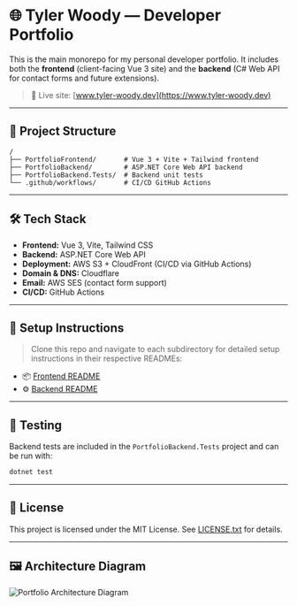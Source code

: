 # 🌐 Tyler Woody — Developer Portfolio

This is the main monorepo for my personal developer portfolio. It includes both the **frontend** (client-facing Vue 3 site) and the **backend** (C# Web API for contact forms and future extensions).

> 🚀 Live site: [www.tyler-woody.dev](https://www.tyler-woody.dev)

---

## 📁 Project Structure

```
/
├── PortfolioFrontend/       # Vue 3 + Vite + Tailwind frontend
├── PortfolioBackend/        # ASP.NET Core Web API backend
├── PortfolioBackend.Tests/  # Backend unit tests
└── .github/workflows/       # CI/CD GitHub Actions
```

---

## 🛠 Tech Stack

- **Frontend:** Vue 3, Vite, Tailwind CSS
- **Backend:** ASP.NET Core Web API
- **Deployment:** AWS S3 + CloudFront (CI/CD via GitHub Actions)
- **Domain & DNS:** Cloudflare
- **Email:** AWS SES (contact form support)
- **CI/CD:** GitHub Actions

---

## 🔧 Setup Instructions

> Clone this repo and navigate to each subdirectory for detailed setup instructions in their respective READMEs:

- 📦 [Frontend README](./client/README.md)
- ⚙️ [Backend README](./PortfolioBackend/README.md)

---

## 🧪 Testing

Backend tests are included in the `PortfolioBackend.Tests` project and can be run with:

```bash
dotnet test
```

---

## 📄 License

This project is licensed under the MIT License. See [LICENSE.txt](./LICENSE.txt) for details.

---

## 🖼 Architecture Diagram

![Portfolio Architecture Diagram]((https://github.com/user-attachments/assets/7c8103a5-6dcb-4334-925a-6261a53d3e37))
